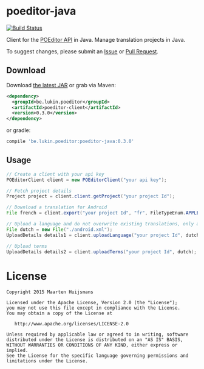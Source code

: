 poeditor-java
=============
[![Build Status](https://travis-ci.org/lukin0110/poeditor-java.svg)](https://travis-ci.org/lukin0110/poeditor-java)

Client for the [POEditor API][1] in Java. Manage translation projects in Java.

To suggest changes, please submit an [Issue](https://github.com/lukin0110/poeditor-java/issues/new)
or [Pull Request](https://github.com/lukin0110/poeditor-java/compare/).

Download
--------

Download [the latest JAR][2] or grab via Maven:
```xml
<dependency>
  <groupId>be.lukin.poeditor</groupId>
  <artifactId>poeditor-client</artifactId>
  <version>0.3.0</version>
</dependency>
```
or gradle:
```groovy
compile 'be.lukin.poeditor:poeditor-java:0.3.0'
```

Usage
-----
```java
// Create a client with your api key
POEditorClient client = new POEditorClient("your api key");

// Fetch project details
Project project = client.client.getProject("your project Id");

// Download a translation for Android
File french = client.export("your project Id", "fr", FileTypeEnum.APPLE_STRINGS, null);

// Upload a language and do not overwrite existing translations, only a new translations
File dutch = new File("./android.xml");
UploadDetails details1 = client.uploadLanguage("your project Id", dutch, "nl", false);

// Upload terms
UploadDetails details2 = client.uploadTerms("your project Id", dutch);
```

License
=======

    Copyright 2015 Maarten Huijsmans

    Licensed under the Apache License, Version 2.0 (the "License");
    you may not use this file except in compliance with the License.
    You may obtain a copy of the License at

       http://www.apache.org/licenses/LICENSE-2.0

    Unless required by applicable law or agreed to in writing, software
    distributed under the License is distributed on an "AS IS" BASIS,
    WITHOUT WARRANTIES OR CONDITIONS OF ANY KIND, either express or implied.
    See the License for the specific language governing permissions and
    limitations under the License.

 [1]: https://poeditor.com/api_reference/
 [2]: http://search.maven.org/remotecontent?filepath=be/lukin/poeditor/poeditor-client/0.3.0/poeditor-client-0.3.0.jar
